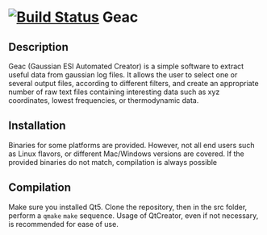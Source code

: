 [![Build Status](https://travis-ci.org/LaTruelle/Geac.svg)](https://travis-ci.org/LaTruelle/Geac)
Geac
====

## Description

Geac (Gaussian ESI Automated Creator) is a simple software to extract useful data from gaussian log files. It allows the user to select one or several output files, according to different filters, and create an appropriate number of raw text files containing interesting data such as xyz coordinates, lowest frequencies, or thermodynamic data.

## Installation

Binaries for some platforms are provided. However, not all end users such as Linux flavors, or different Mac/Windows versions are covered. If the provided binaries do not match, compilation is always possible

## Compilation

Make sure you installed Qt5. Clone the repository, then in the src folder, perform a `qmake` `make` sequence. Usage of QtCreator, even if not necessary, is recommended for ease of use.
